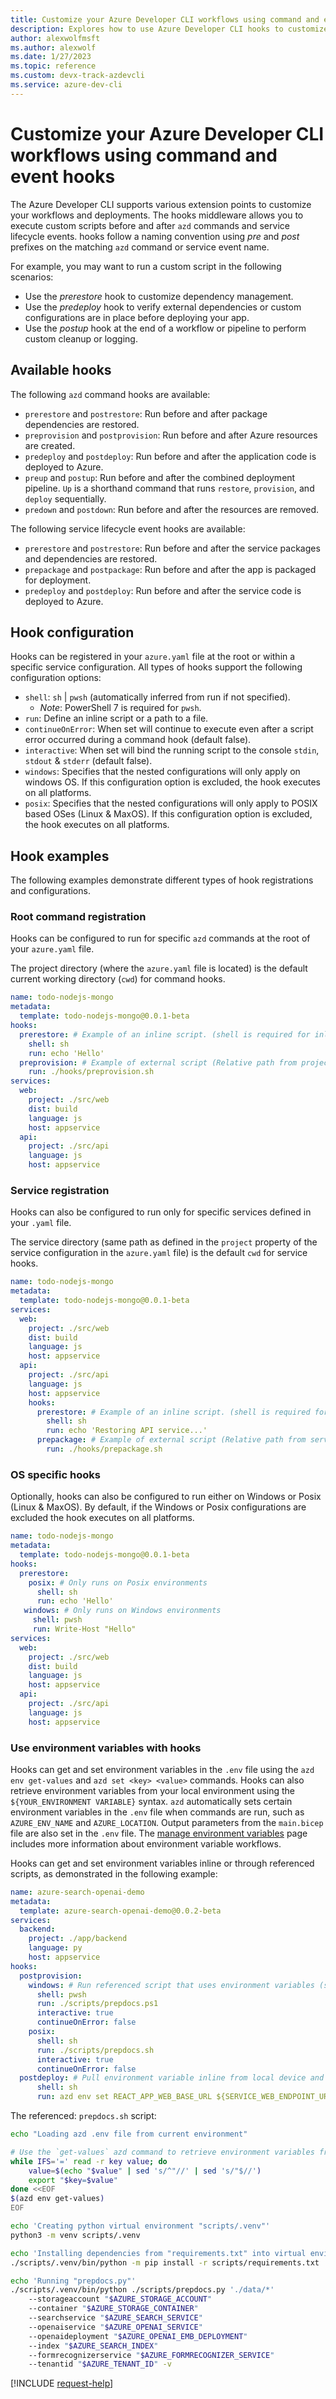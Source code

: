 ```yaml
---
title: Customize your Azure Developer CLI workflows using command and event hooks
description: Explores how to use Azure Developer CLI hooks to customize deployment pipelines
author: alexwolfmsft
ms.author: alexwolf
ms.date: 1/27/2023
ms.topic: reference
ms.custom: devx-track-azdevcli
ms.service: azure-dev-cli
---
```


# Customize your Azure Developer CLI workflows using command and event hooks

The Azure Developer CLI supports various extension points to customize your workflows and deployments. The hooks middleware allows you to execute custom scripts before and after `azd` commands and service lifecycle events. hooks follow a naming convention using *pre* and *post* prefixes on the matching `azd` command or service event name. 

For example, you may want to run a custom script in the following scenarios:

* Use the *prerestore* hook to customize dependency management.
* Use the *predeploy* hook to verify external dependencies or custom configurations are in place before deploying your app.
* Use the *postup* hook at the end of a workflow or pipeline to perform custom cleanup or logging.

## Available hooks

The following `azd` command hooks are available:

* `prerestore` and `postrestore`: Run before and after package dependencies are restored.
* `preprovision` and `postprovision`: Run before and after Azure resources are created.
* `predeploy` and `postdeploy`: Run before and after the application code is deployed to Azure.
* `preup` and `postup`: Run before and after the combined deployment pipeline. `Up` is a shorthand command that runs `restore`, `provision`, and `deploy` sequentially.
* `predown` and `postdown`: Run before and after the resources are removed.

The following service lifecycle event hooks are available:

* `prerestore` and `postrestore`: Run before and after the service packages and dependencies are restored.
* `prepackage` and `postpackage`: Run before and after the app is packaged for deployment.
* `predeploy` and `postdeploy`: Run before and after the service code is deployed to Azure.

## Hook configuration

Hooks can be registered in your `azure.yaml` file at the root or within a specific service configuration. All types of hooks support the following configuration options:

* `shell`: `sh` | `pwsh` (automatically inferred from run if not specified).
  * *Note*: PowerShell 7 is required for `pwsh`.
* `run`: Define an inline script or a path to a file.
* `continueOnError`: When set will continue to execute even after a script error occurred during a command hook (default false).
* `interactive`: When set will bind the running script to the console `stdin`, `stdout` & `stderr` (default false).
* `windows`: Specifies that the nested configurations will only apply on windows OS. If this configuration option is excluded, the hook executes on all platforms.
* `posix`: Specifies that the nested configurations will only apply to POSIX based OSes (Linux & MaxOS). If this configuration option is excluded, the hook executes on all platforms.

## Hook examples

The following examples demonstrate different types of hook registrations and configurations.

### Root command registration

Hooks can be configured to run for specific `azd` commands at the root of your `azure.yaml` file.

The project directory (where the `azure.yaml` file is located) is the default current working directory (`cwd`) for command hooks.

```yml
name: todo-nodejs-mongo
metadata:
  template: todo-nodejs-mongo@0.0.1-beta
hooks:
  prerestore: # Example of an inline script. (shell is required for inline scripts)
    shell: sh
    run: echo 'Hello'
  preprovision: # Example of external script (Relative path from project root)
    run: ./hooks/preprovision.sh
services:
  web:
    project: ./src/web
    dist: build
    language: js
    host: appservice
  api:
    project: ./src/api
    language: js
    host: appservice
```

### Service registration

Hooks can also be configured to run only for specific services defined in your `.yaml` file.

The service directory (same path as defined in the `project` property of the service configuration in the `azure.yaml` file) is the default `cwd` for service hooks.

```yml
name: todo-nodejs-mongo
metadata:
  template: todo-nodejs-mongo@0.0.1-beta
services:
  web:
    project: ./src/web
    dist: build
    language: js
    host: appservice
  api:
    project: ./src/api
    language: js
    host: appservice
    hooks:
      prerestore: # Example of an inline script. (shell is required for inline scripts)
        shell: sh
        run: echo 'Restoring API service...'
      prepackage: # Example of external script (Relative path from service path)
        run: ./hooks/prepackage.sh
```

### OS specific hooks

Optionally, hooks can also be configured to run either on Windows or Posix (Linux & MaxOS). By default, if the Windows or Posix configurations are excluded the hook executes on all platforms.

```yml
name: todo-nodejs-mongo
metadata:
  template: todo-nodejs-mongo@0.0.1-beta
hooks:
  prerestore: 
    posix: # Only runs on Posix environments
      shell: sh
      run: echo 'Hello'
   windows: # Only runs on Windows environments
     shell: pwsh
     run: Write-Host "Hello"
services:
  web:
    project: ./src/web
    dist: build
    language: js
    host: appservice
  api:
    project: ./src/api
    language: js
    host: appservice
```

### Use environment variables with hooks

Hooks can get and set environment variables in the `.env` file using the `azd env get-values` and `azd set <key> <value>` commands. Hooks can also retrieve environment variables from your local environment using the `${YOUR_ENVIRONMENT VARIABLE}` syntax. `azd` automatically sets certain environment variables in the `.env` file when commands are run, such as `AZURE_ENV_NAME` and `AZURE_LOCATION`. Output parameters from the `main.bicep` file are also set in the `.env` file. The [manage environment variables](/azure/developer/azure-developer-cli/manage-environment-variables) page includes more information about environment variable workflows.

Hooks can get and set environment variables inline or through referenced scripts, as demonstrated in the following example:

```yml
name: azure-search-openai-demo
metadata:
  template: azure-search-openai-demo@0.0.2-beta
services:
  backend:
    project: ./app/backend
    language: py
    host: appservice
hooks:
  postprovision:
    windows: # Run referenced script that uses environment variables (script shown below)
      shell: pwsh
      run: ./scripts/prepdocs.ps1
      interactive: true
      continueOnError: false
    posix:
      shell: sh
      run: ./scripts/prepdocs.sh
      interactive: true
      continueOnError: false
  postdeploy: # Pull environment variable inline from local device and set in .env file
      shell: sh
      run: azd env set REACT_APP_WEB_BASE_URL ${SERVICE_WEB_ENDPOINT_URL}
```

The referenced: `prepdocs.sh` script:

```bash
echo "Loading azd .env file from current environment"

# Use the `get-values` azd command to retrieve environment variables from the `.env` file
while IFS='=' read -r key value; do
    value=$(echo "$value" | sed 's/^"//' | sed 's/"$//')
    export "$key=$value"
done <<EOF
$(azd env get-values) 
EOF

echo 'Creating python virtual environment "scripts/.venv"'
python3 -m venv scripts/.venv

echo 'Installing dependencies from "requirements.txt" into virtual environment'
./scripts/.venv/bin/python -m pip install -r scripts/requirements.txt

echo 'Running "prepdocs.py"'
./scripts/.venv/bin/python ./scripts/prepdocs.py './data/*' 
    --storageaccount "$AZURE_STORAGE_ACCOUNT"
    --container "$AZURE_STORAGE_CONTAINER"
    --searchservice "$AZURE_SEARCH_SERVICE"
    --openaiservice "$AZURE_OPENAI_SERVICE"
    --openaideployment "$AZURE_OPENAI_EMB_DEPLOYMENT"
    --index "$AZURE_SEARCH_INDEX"
    --formrecognizerservice "$AZURE_FORMRECOGNIZER_SERVICE"
    --tenantid "$AZURE_TENANT_ID" -v
```

[!INCLUDE [request-help](includes/request-help.md)]